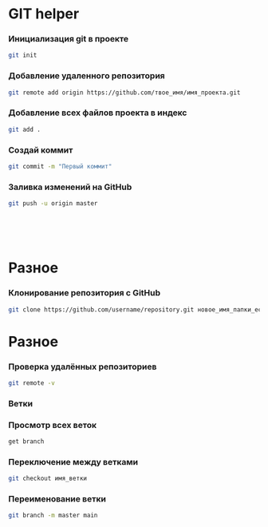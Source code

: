 # GIT helper

### Инициализация git в проекте <br> 
```bash
git init
```
### Добавление удаленного репозитория <br> 
```bash
git remote add origin https://github.com/твое_имя/имя_проекта.git
```
### Добавление всех файлов проекта в индекс <br> 
```bash
git add .
```
### Создай коммит <br> 
```bash
git commit -m "Первый коммит"
```
### Заливка изменений на GitHub <br> 
```bash
git push -u origin master
```
<br><br><br>

# Разное 
### Клонирование репозитория с GitHub
```bash
git clone https://github.com/username/repository.git новое_имя_папки_если_хош
```

# Разное 
### Проверка удалённых репозиториев
```bash
git remote -v
```

### Ветки
### Просмотр всех веток
```bash 
get branch
```
### Переключение между ветками 
```bash 
git checkout имя_ветки
```
### Переименование ветки 
```bash 
git branch -m master main
```





